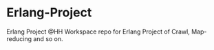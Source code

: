 # Erlang-Project
Erlang Project @HH
Workspace repo for Erlang Project of Crawl, Map-reducing and so on. 
